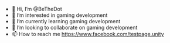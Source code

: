 - 👋 Hi, I’m @BeTheDot
- 👀 I’m interested in gaming development
- 🌱 I’m currently learning gaming development
- 💞️ I’m looking to collaborate on gaming development
- 📫 How to reach me https://www.facebook.com/testpage.unity

<!---
BeTheDot/BeTheDot is a ✨ special ✨ repository because its `README.md` (this file) appears on your GitHub profile.
You can click the Preview link to take a look at your changes.
--->
